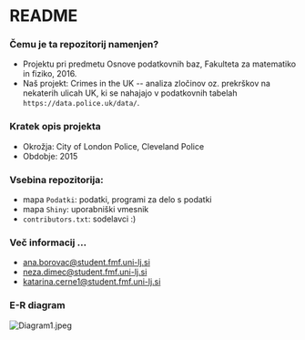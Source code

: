# README #

### Čemu je ta repozitorij namenjen? ###

* Projektu pri predmetu Osnove podatkovnih baz, Fakulteta za matematiko in fiziko, 2016.
* Naš projekt: Crimes in the UK -- analiza zločinov oz. prekrškov na nekaterih ulicah UK, ki se nahajajo v podatkovnih tabelah `https://data.police.uk/data/`.

### Kratek opis projekta ###

* Okrožja: City of London Police, Cleveland Police
* Obdobje: 2015

### Vsebina repozitorija: ###

* mapa `Podatki`: podatki, programi za delo s podatki
* mapa `Shiny`: uporabniški vmesnik
* `contributors.txt`: sodelavci :)

### Več informacij ... ###

* ana.borovac@student.fmf.uni-lj.si
* neza.dimec@student.fmf.uni-lj.si
* katarina.cerne1@student.fmf.uni-lj.si

### E-R diagram ###

![Diagram1.jpeg](https://bitbucket.org/repo/BEj8z9/images/2231939701-Diagram1.jpeg)